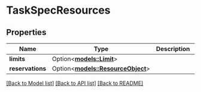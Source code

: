 # TaskSpecResources

## Properties

Name | Type | Description | Notes
------------ | ------------- | ------------- | -------------
**limits** | Option<[**models::Limit**](Limit.md)> |  | [optional]
**reservations** | Option<[**models::ResourceObject**](ResourceObject.md)> |  | [optional]

[[Back to Model list]](../README.md#documentation-for-models) [[Back to API list]](../README.md#documentation-for-api-endpoints) [[Back to README]](../README.md)



